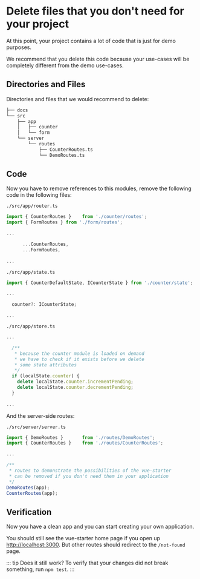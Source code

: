 # Delete files that you don't need for your project

At this point, your project contains a lot of code that is just for demo purposes.

We recommend that you delete this code because your use-cases will be completely different from the demo use-cases.

## Directories and Files

Directories and files that we would recommend to delete:

```bash
├── docs
└── src
    ├── app
    │   ├── counter
    │   └── form
    └── server
        └── routes
            ├── CounterRoutes.ts
            └── DemoRoutes.ts
```

## Code

Now you have to remove references to this modules, remove the following code in the following files:

`./src/app/router.ts`
```js
import { CounterRoutes }    from './counter/routes';
import { FormRoutes } from './form/routes';

...

      ...CounterRoutes,
      ...FormRoutes,
      
...
```

`./src/app/state.ts`
```js
import { CounterDefaultState, ICounterState } from './counter/state';

...

  counter?: ICounterState;

...
```

`./src/app/store.ts`
```js
...

  /**
   * because the counter module is loaded on demand
   * we have to check if it exists before we delete
   * some state attributes
   */
  if (localState.counter) {
    delete localState.counter.incrementPending;
    delete localState.counter.decrementPending;
  }
  
...
```

And the server-side routes:

`./src/server/server.ts`
```js
import { DemoRoutes }       from './routes/DemoRoutes';
import { CounterRoutes }    from './routes/CounterRoutes';

...

/**
 * routes to demonstrate the possibilities of the vue-starter
 * can be removed if you don't need them in your application
 */
DemoRoutes(app);
CounterRoutes(app);
```

## Verification

Now you have a clean app and you can start creating your own application.

You should still see the vue-starter home page if you open up [http://localhost:3000](http://localhost:3000).
But other routes should redirect to the `/not-found` page.

::: tip Does it still work?
To verify that your changes did not break something, run `npm test`.
:::
